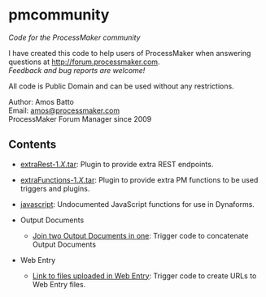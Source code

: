 # pmcommunity
*Code for the ProcessMaker community*

I have created this code to help users of ProcessMaker when answering questions
at http://forum.processmaker.com.  
*Feedback and bug reports are welcome!*

All code is Public Domain and can be used without any restrictions.

Author: Amos Batto  
Email: amos@processmaker.com  
ProcessMaker Forum Manager since 2009

## Contents

* [extraRest-1.*X*.tar](extraRest):  Plugin to provide extra REST endpoints. 

* [extraFunctions-1.*X*.tar](extraFunctions): Plugin to provide extra PM functions to be used triggers and plugins. 

* [javascript](javascript): Undocumented JavaScript functions for use in Dynaforms.

* Output Documents
    * [Join two Output Documents in one](outputDocuments/Join_two_Output_Document_PDFs_in_one): Trigger code to concatenate Output Documents
    
* Web Entry
    * [Link to files uploaded in Web Entry](webEntry): Trigger code to create URLs to Web Entry files.



